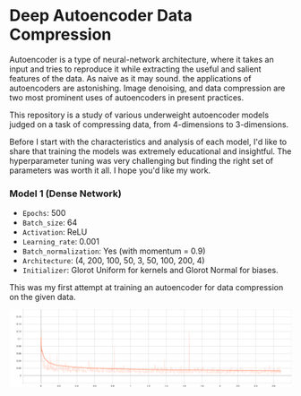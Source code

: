 # Deep Autoencoder Data Compression

Autoencoder is a type of neural-network architecture, where it takes an input and tries to reproduce it while extracting the useful and salient features of the data. As naive as it may sound. the applications of autoencoders are astonishing. Image denoising, and data compression are two most prominent uses of autoencoders in present practices.

This repository is a study of various underweight autoencoder models judged on a task of compressing data, from 4-dimensions to 3-dimensions.

Before I start with the characteristics and analysis of each model, I'd like to share that training the models was extremely educational and insightful. The hyperparameter tuning was very challenging but finding the right set of parameters was worth it all. I hope you'd like my work.

### Model 1 (Dense Network)

* `Epochs`: 500
* `Batch_size`: 64
* `Activation`: ReLU
* `Learning_rate`: 0.001
* `Batch_normalization`: Yes (with momentum = 0.9)
* `Architecture`: (4, 200, 100, 50, 3, 50, 100, 200, 4)
* `Initializer`: Glorot Uniform for kernels and Glorot Normal for biases.

This was my first attempt at training an autoencoder for data compression on the given data.

![Training Loss Curve](/Graphs_and_Records/Summary_Total_Loss_s_1.svg)
